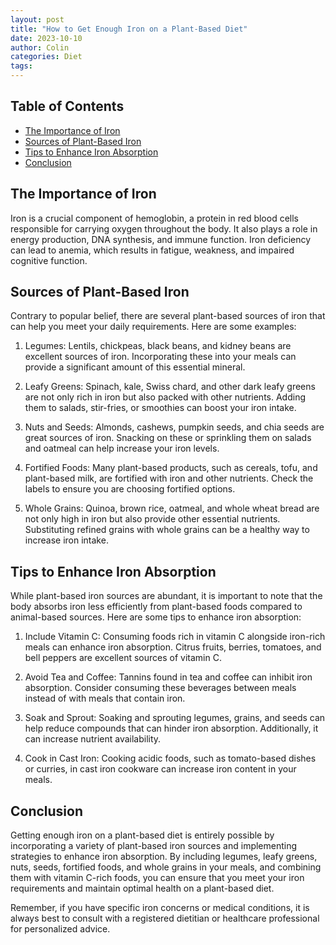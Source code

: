 ```yaml
---
layout: post
title: "How to Get Enough Iron on a Plant-Based Diet"
date: 2023-10-10
author: Colin
categories: Diet
tags: 
---
```


## Table of Contents
- [The Importance of Iron](#the-importance-of-iron)
- [Sources of Plant-Based Iron](#sources-of-plant-based-iron)
- [Tips to Enhance Iron Absorption](#tips-to-enhance-iron-absorption)
- [Conclusion](#conclusion)

## The Importance of Iron
Iron is a crucial component of hemoglobin, a protein in red blood cells responsible for carrying oxygen throughout the body. It also plays a role in energy production, DNA synthesis, and immune function. Iron deficiency can lead to anemia, which results in fatigue, weakness, and impaired cognitive function.

## Sources of Plant-Based Iron
Contrary to popular belief, there are several plant-based sources of iron that can help you meet your daily requirements. Here are some examples:

1. Legumes: Lentils, chickpeas, black beans, and kidney beans are excellent sources of iron. Incorporating these into your meals can provide a significant amount of this essential mineral.

2. Leafy Greens: Spinach, kale, Swiss chard, and other dark leafy greens are not only rich in iron but also packed with other nutrients. Adding them to salads, stir-fries, or smoothies can boost your iron intake.

3. Nuts and Seeds: Almonds, cashews, pumpkin seeds, and chia seeds are great sources of iron. Snacking on these or sprinkling them on salads and oatmeal can help increase your iron levels.

4. Fortified Foods: Many plant-based products, such as cereals, tofu, and plant-based milk, are fortified with iron and other nutrients. Check the labels to ensure you are choosing fortified options.

5. Whole Grains: Quinoa, brown rice, oatmeal, and whole wheat bread are not only high in iron but also provide other essential nutrients. Substituting refined grains with whole grains can be a healthy way to increase iron intake.

## Tips to Enhance Iron Absorption
While plant-based iron sources are abundant, it is important to note that the body absorbs iron less efficiently from plant-based foods compared to animal-based sources. Here are some tips to enhance iron absorption:

1. Include Vitamin C: Consuming foods rich in vitamin C alongside iron-rich meals can enhance iron absorption. Citrus fruits, berries, tomatoes, and bell peppers are excellent sources of vitamin C.

2. Avoid Tea and Coffee: Tannins found in tea and coffee can inhibit iron absorption. Consider consuming these beverages between meals instead of with meals that contain iron.

3. Soak and Sprout: Soaking and sprouting legumes, grains, and seeds can help reduce compounds that can hinder iron absorption. Additionally, it can increase nutrient availability.

4. Cook in Cast Iron: Cooking acidic foods, such as tomato-based dishes or curries, in cast iron cookware can increase iron content in your meals.

## Conclusion
Getting enough iron on a plant-based diet is entirely possible by incorporating a variety of plant-based iron sources and implementing strategies to enhance iron absorption. By including legumes, leafy greens, nuts, seeds, fortified foods, and whole grains in your meals, and combining them with vitamin C-rich foods, you can ensure that you meet your iron requirements and maintain optimal health on a plant-based diet.

Remember, if you have specific iron concerns or medical conditions, it is always best to consult with a registered dietitian or healthcare professional for personalized advice.